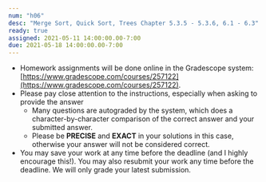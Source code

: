 ```yaml
---
num: "h06"
desc: "Merge Sort, Quick Sort, Trees Chapter 5.3.5 - 5.3.6, 6.1 - 6.3"
ready: true
assigned: 2021-05-11 14:00:00.00-7:00
due: 2021-05-18 14:00:00.00-7:00
---
```


* Homework assignments will be done online in the Gradescope system: [https://www.gradescope.com/courses/257122](https://www.gradescope.com/courses/257122).
* Please pay close attention to the instructions, especially when asking to provide the answer
	* Many questions are autograded by the system, which does a character-by-character comparison of the correct answer and your submitted answer.
	* Please be **PRECISE** and **EXACT** in your solutions in this case, otherwise your answer will not be considered correct.
* You may save your work at any time before the deadline (and I highly encourage this!). You may also resubmit your work any time before the deadline. We will only grade your latest submission.
